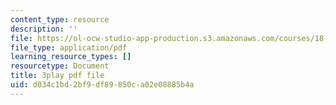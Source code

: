 ```yaml
---
content_type: resource
description: ''
file: https://ol-ocw-studio-app-production.s3.amazonaws.com/courses/18-03sc-differential-equations-fall-2011/d034c1bd2bf9df89850ca02e08885b4a_EQJBp6Ym-6A.pdf
file_type: application/pdf
learning_resource_types: []
resourcetype: Document
title: 3play pdf file
uid: d034c1bd-2bf9-df89-850c-a02e08885b4a
---
```


